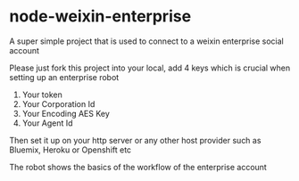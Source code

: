node-weixin-enterprise
======================

A super simple project that is used to connect to a weixin enterprise social account

Please just fork this project into your local, add 4 keys which is crucial when setting up an enterprise robot 

1. Your token
2. Your Corporation Id
3. Your Encoding AES Key
4. Your Agent Id

Then set it up on your http server or any other host provider such as Bluemix, Heroku or Openshift etc

The robot shows the basics of the workflow of the enterprise account


